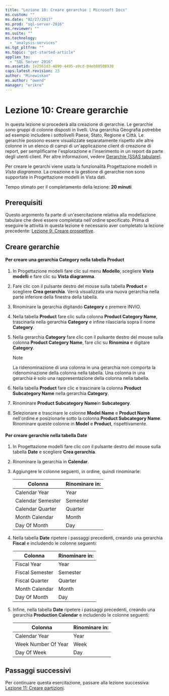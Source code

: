 ```yaml
---
title: "Lezione 10: Creare gerarchie | Microsoft Docs"
ms.custom: ""
ms.date: "02/27/2017"
ms.prod: "sql-server-2016"
ms.reviewer: ""
ms.suite: ""
ms.technology: 
  - "analysis-services"
ms.tgt_pltfrm: ""
ms.topic: "get-started-article"
applies_to: 
  - "SQL Server 2016"
ms.assetid: 1e2561d3-4890-4495-a9cd-84eb88508938
caps.latest.revision: 23
author: "Minewiskan"
ms.author: "owend"
manager: "erikre"
---
```

# Lezione 10: Creare gerarchie
In questa lezione si procederà alla creazione di gerarchie. Le gerarchie sono gruppi di colonne disposti in livelli. Una gerarchia Geografia potrebbe ad esempio includere i sottolivelli Paese, Stato, Regione e Città. Le gerarchie possono essere visualizzate separatamente rispetto alle altre colonne in un elenco di campi di un'applicazione client di creazione di report, per semplificarne l'esplorazione e l'inserimento in un report da parte degli utenti client. Per altre informazioni, vedere [Gerarchie &#40;SSAS tabulare&#41;](../analysis-services/tabular-models/hierarchies-ssas-tabular.md).  
  
Per creare le gerarchi viene usata la funzionalità Progettazione modelli in *Vista diagramma*. La creazione e la gestione di gerarchie non sono supportate in Progettazione modelli in Vista dati.  
  
Tempo stimato per il completamento della lezione: **20 minuti**  
  
## Prerequisiti  
Questo argomento fa parte di un'esercitazione relativa alla modellazione tabulare che deve essere completata nell'ordine specificato. Prima di eseguire le attività in questa lezione è necessario aver completato la lezione precedente: [Lezione 9: Creare prospettive](../Topic/Lesson%209:%20Create%20Perspectives.md).  
  
## Creare gerarchie  
  
#### Per creare una gerarchia Category nella tabella Product  
  
1.  In Progettazione modelli fare clic sul menu **Modello**, scegliere **Vista modelli** e fare clic su **Vista diagramma**.  
  
  
  
2.  Fare clic con il pulsante destro del mouse sulla tabella **Product** e scegliere **Crea gerarchia**. Verrà visualizzata una nuova gerarchia nella parte inferiore della finestra della tabella.  
  
3.  Rinominare la gerarchia digitando **Category** e premere INVIO.  
  
4.  Nella tabella **Product** fare clic sulla colonna **Product Category Name**, trascinarla nella gerarchia **Category** e infine rilasciarla sopra il nome **Category**.  
  
5.  Nella gerarchia **Category** fare clic con il pulsante destro del mouse sulla colonna **Product Category Name**, fare clic su **Rinomina** e digitare **Category**.  
  
    > [!NOTE]  
    > La ridenominazione di una colonna in una gerarchia non comporta la ridenominazione della colonna nella tabella. Una colonna in una gerarchia è solo una rappresentazione della colonna nella tabella.  
  
6.  Nella tabella **Product** fare clic e trascinare la colonna **Product Subcategory Name** nella gerarchia **Category**.  
  
7.  Rinominare **Product Subcategory Name**in **Subcategory**.  
  
8.  Selezionare e trascinare le colonne **Model Name** e **Product Name** nell'ordine e posizionarle sotto la colonna **Product Subcategory Name**. Rinominare queste colonne in **Model** e **Product**, rispettivamente.  
  
#### Per creare gerarchie nella tabella Date  
  
1.  In Progettazione modelli fare clic con il pulsante destro del mouse sulla tabella **Date** e scegliere **Crea gerarchia**.  
  
2.  Rinominare la gerarchia in **Calendar**.  
  
3.  Aggiungere le colonne seguenti, in ordine, quindi rinominarle:  
  
    |Colonna|Rinominare in:|  
    |----------|--------------|  
    |Calendar Year|Year|  
    |Calendar Semester|Semester|  
    |Calendar Quarter|Quarter|  
    |Month Calendar|Month|  
    |Day Of Month|Day|  
  
4.  Nella tabella **Date** ripetere i passaggi precedenti, creando una gerarchia **Fiscal** e includendo le colonne seguenti:  
  
    |Colonna|Rinominare in:|  
    |----------|--------------|  
    |Fiscal Year|Year|  
    |Fiscal Semester|Semester|  
    |Fiscal Quarter|Quarter|  
    |Month Calendar|Month|  
    |Day Of Month|Day|  
  
5.  Infine, nella tabella **Date** ripetere i passaggi precedenti, creando una gerarchia **Production Calendar** e includendo le colonne seguenti:  
  
    |Colonna|Rinominare in:|  
    |----------|--------------|  
    |Calendar Year|Year|  
    |Week Number Of Year|Week|  
    |Day Of Week|Day|  
  
## Passaggi successivi  
Per continuare questa esercitazione, passare alla lezione successiva: [Lezione 11: Creare partizioni](../analysis-services/lesson-11-create-partitions.md).  
  
  
  
